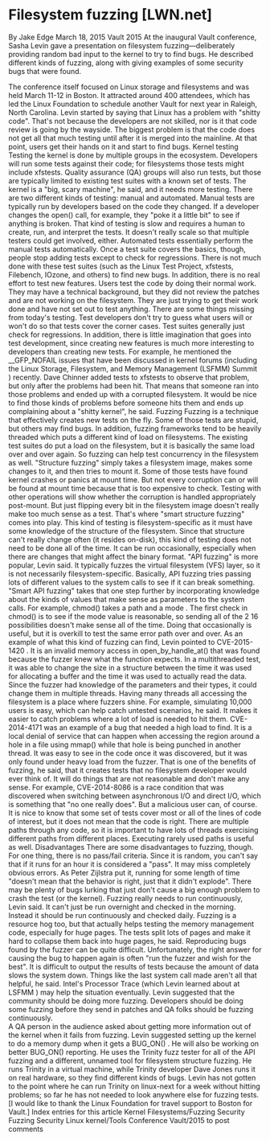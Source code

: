 # Filesystem fuzzing [LWN.net]

By
Jake Edge
March 18, 2015
Vault 2015
At the inaugural
Vault
conference,
Sasha Levin gave a presentation on filesystem fuzzing—deliberately
providing random bad input to the kernel to try to find bugs.  He described
different kinds of 
fuzzing, along with giving examples of some security bugs that
were found. 

The conference itself focused on Linux
storage and filesystems and was held March 11-12 in Boston.  It
attracted around 400 attendees, which has led the Linux Foundation to
schedule another 
Vault for next year in Raleigh, North Carolina.
Levin started by saying that Linux has a problem with "shitty code".  That's
not because the developers are not skilled, nor is it that code review is
going by the wayside.  The biggest problem is that the code does not get
all that much testing until after it is merged into the mainline.  At that
point, users get their hands on it and start to find bugs.
Kernel testing
Testing the kernel is done by multiple groups in the ecosystem.  Developers
will run some tests against their code; for filesystems those tests might
include xfstests.  Quality assurance (QA) groups will also run tests, but
those are typically limited to existing test suites with a known set of
tests.  The kernel is a "big, scary machine", he said, and it needs more
testing.
There are two different kinds of testing: manual and automated.  Manual tests
are typically run by developers based on the code they changed.  If a
developer changes the
open()
call, for example, they "poke it a
little bit" to 
see if anything is broken.  That kind of testing is slow and requires a
human to create, run, and interpret the tests.  It doesn't really scale so
that multiple testers could get involved, either.
Automated tests essentially perform the manual tests automatically.  Once a
test suite covers the basics, though, people stop adding tests except to
check for regressions.  There is not much done with these test suites
(such as the Linux Test Project, xfstests, Filebench, IOzone, and others)
to find new bugs.  In addition, there is no real effort to test new
features.
Users test the code by doing their normal work.  They may have a technical
background, but they did not review the patches and are not working on the
filesystem.  They are just trying to get their work done and have not
set out to test anything.
There are some things missing from today's testing.  Test developers don't
try to 
guess what users will or won't do so that tests cover the corner cases.
Test suites 
generally just check for regressions.  In addition, there is little
imagination that goes into test development, since creating new features is
much more interesting to developers than creating new tests.
For example, he mentioned
the
__GFP_NOFAIL
issues
that have
been discussed in kernel forums (including the
Linux Storage, Filesystem, and Memory
Management (LSFMM) Summit
) recently.  Dave Chinner added tests to xfstests to
observe 
that problem, but only after the problems had been hit.  That means that
someone ran into those problems and ended up with a corrupted filesystem.
It would be nice to find those kinds of problems
before
someone hits
them and ends up complaining about a "shitty kernel", he said.
Fuzzing
Fuzzing is a technique that effectively creates new tests on the fly.  Some
of those tests are stupid, but others may find bugs.  In addition, fuzzing
frameworks tend to be heavily threaded which puts a different kind of load
on filesystems.  The existing test suites do put a load on the filesystem,
but it is basically the same load over and over again.  So fuzzing can help
test concurrency in the filesystem as well.
"Structure fuzzing" simply takes a filesystem image, makes some changes to
it, and then tries to mount it.  Some of those tests have found kernel crashes
or panics at mount time.  But not every corruption can or will be found at
mount time because that is too expensive to check.  Testing with other
operations will show whether the corruption is handled appropriately
post-mount.
But just flipping every bit in the filesystem image doesn't really make too
much sense as a test.  That's where "smart structure fuzzing" comes into
play.  This kind of testing is filesystem-specific as it must have some
knowledge of the structure of the filesystem.  Since that structure can't
really change often (it resides on-disk), this kind of testing does not
need to be done all of the time.  It can be run occasionally, especially
when there are changes that might affect the binary format.
"API fuzzing" is more popular, Levin said.  It typically fuzzes the virtual
filesystem (VFS) layer, so it is not necessarily filesystem-specific.
Basically, API fuzzing tries passing lots of different values to the system
calls to see if it can break something.
"Smart API fuzzing" takes that one step further by incorporating knowledge
about the kinds of values that make sense as parameters to the system
calls.  For example,
chmod()
takes a
path
and a
mode
.  The first check in
chmod()
is to see if the
mode
value is reasonable, so sending all of the 2
16
possibilities doesn't make sense all of the time.  Doing that occasionally
is useful, but it is overkill to test the same error path over and over.
As an example of what this kind of fuzzing can find, Levin pointed to
CVE-2015-1420
.
It is an invalid memory access in
open_by_handle_at()
that was found because the fuzzer knew what the function expects.  In a
multithreaded test, it was able to change the size in a structure between
the time it was used for allocating a buffer and the time it was used to
actually read the data.  Since the fuzzer had knowledge of the parameters
and their types, it could change them in multiple threads.
Having many threads all accessing the filesystem is a place where fuzzers
shine.  For example, simulating 10,000 users is easy, which can help catch
untested scenarios, he said.  It makes it easier to catch problems where a
lot of load is needed to hit them.
CVE-2014-4171
was an example of a bug that needed a high load to find.  It is a local
denial of service that can happen when accessing the region around a hole
in a file using
mmap()
while that hole is being punched in another thread.  It was
easy to see in the code once it was discovered, but it was only found under
heavy load from the fuzzer.
That is one of the benefits of fuzzing, he said, that it creates tests that
no filesystem developer would ever think of.  It will do things that are
not reasonable and don't make any sense.  For example,
CVE-2014-8086
is a race condition that was discovered when switching between asynchronous
I/O and direct I/O, which is something that "no one really does".  But a
malicious user can, of course.
It is nice to know that some set of tests cover most or all of the lines of
code of 
interest, but it does not mean that the code is right.  There are multiple
paths through any code, so it is important to have lots of threads
exercising different paths from different places.  Executing rarely used
paths is useful as well.
Disadvantages
There are some disadvantages to fuzzing, though.  For one thing, there is
no pass/fail criteria.  Since it is random, you can't say that if it runs
for an hour it is considered a "pass".  It may miss  completely obvious
errors. As Peter Zijlstra put it, running for some length of time "doesn't
mean that the behavior is right, just that it didn't explode".  There may
be plenty of bugs lurking that just don't cause a big enough problem to
crash the test (or the kernel).
Fuzzing really needs to run continuously, Levin said.  It can't just be run
overnight and checked in the morning.  Instead it should be run
continuously and checked daily.  Fuzzing is a resource hog too, but that
actually helps testing the memory management code, especially for huge
pages.  The tests split lots of pages and make it hard to collapse them
back into huge pages, he said.
Reproducing bugs found by the fuzzer can be quite difficult.
Unfortunately, the right answer for causing the bug to happen again is
often "run 
the fuzzer and wish for the best".  It is difficult to output the results
of tests because the amount of data slows the system down.  Things like the
last system call made aren't all that helpful, he said.  Intel's
Processor
Trace
(which Levin
learned
about at LSFMM
) may help the situation eventually.
Levin suggested that the community should be doing more fuzzing.
Developers should be doing some fuzzing before they send in patches and QA
folks should be fuzzing continuously.  
A QA person in the audience asked about getting more information out of the
kernel when it fails from fuzzing.  Levin suggested setting up the kernel
to do a memory dump when it gets a
BUG_ON()
.  He will also be
working on better
BUG_ON()
reporting.
He uses the
Trinity
fuzz tester
for all of the API fuzzing and a different, unnamed tool
for filesystem structure fuzzing.  He runs Trinity in a virtual machine, while
Trinity developer Dave Jones runs it on real hardware, so they find
different kinds of bugs.  Levin has not gotten to the point where
he can run Trinity on linux-next for a week without hitting problems; so
far he has not needed to look 
anywhere else for fuzzing tests.
[I would like to thank the Linux Foundation for travel support to Boston
for Vault.]
Index entries for this article
Kernel
Filesystems/Fuzzing
Security
Fuzzing
Security
Linux kernel/Tools
Conference
Vault/2015
to post comments